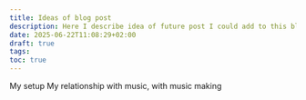 ```yaml
---
title: Ideas of blog post
description: Here I describe idea of future post I could add to this blog
date: 2025-06-22T11:08:29+02:00
draft: true
tags: 
toc: true
---
```



My setup
My relationship with music, with music making